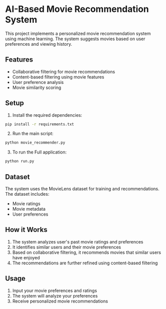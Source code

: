 # AI-Based Movie Recommendation System

This project implements a personalized movie recommendation system using machine learning. The system suggests movies based on user preferences and viewing history.

## Features
- Collaborative filtering for movie recommendations
- Content-based filtering using movie features
- User preference analysis
- Movie similarity scoring

## Setup
1. Install the required dependencies:
```bash
pip install -r requirements.txt
```

2. Run the main script:
```bash
python movie_recommender.py
```

3. To run the Full application:
```bash
python run.py
```

## Dataset
The system uses the MovieLens dataset for training and recommendations. The dataset includes:
- Movie ratings
- Movie metadata
- User preferences

## How it Works
1. The system analyzes user's past movie ratings and preferences
2. It identifies similar users and their movie preferences
3. Based on collaborative filtering, it recommends movies that similar users have enjoyed
4. The recommendations are further refined using content-based filtering

## Usage
1. Input your movie preferences and ratings
2. The system will analyze your preferences
3. Receive personalized movie recommendations 
